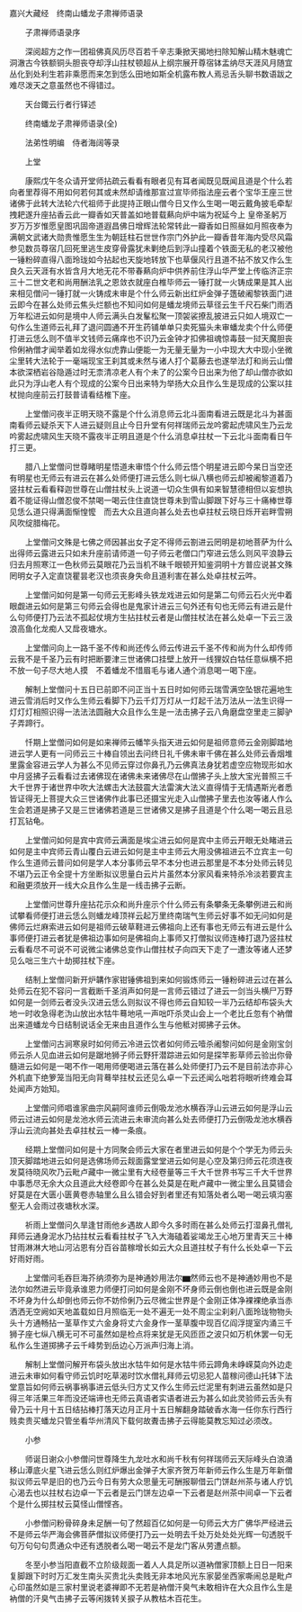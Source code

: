 <!-- { "loadSidebar": true } -->
嘉兴大藏经　终南山蟠龙子肃禅师语录


　　子肃禅师语录序

　　深阅超方之作一团祖佛真风历尽百若千辛志秉掀天揭地扫除知解山精木魅魂亡洞澈古今铁额铜头胆丧夺却浮山拄杖顿超从上纲宗展开尊宿钵盂纳尽天涯风月随宜丛化到处利生若非乘愿而来怎到恁么田地如斯全机露布教人焉忌舌头聊书数语跋之难尽泼天之意虽然也不得错过。

　　天台鋷云行者行铎述

　　终南蟠龙子肃禅师语录(全)

　　法弟性明编　侍者海阔等录

　　上堂

　　康熙戊午冬众请开堂师拈疏云看看有眼者见有耳者闻既见既闻且道是个什么若向者里荐得不用如何若何其或未然却请维那宣过宣毕师指法座云者个宝华王座三世诸佛于此转大法轮六代祖师于此提持正眼山僧今日又作么生喝一喝云戴角披毛牵犁拽耙遂升座拈香云此一瓣香如天普盖如地普载爇向炉中端为祝延今上
皇帝圣躬万岁万万岁惟愿皇图巩固帝道遐昌佛日增辉法轮常转此一瓣香如日照昼如月照夜奉为满朝文武诸大勋贵惟愿生生为朝廷柱石世世作宗门外护此一瓣香昔年海内受尽风霜参见数员尊宿几回死里逃生皮穿骨露犹未剿绝后到浮山撞着个铁面无私的老汉被他一锤粉碎直得八面玲珑如今拈起也天旋地转放下也草偃风行且道不拈不放又作么生良久云天涯有水皆含月大地无花不带春爇向炉中供养前住浮山华严堂上传临济正宗三十二世文老和尚用酬法乳之恩敛衣就座白椎毕师云一锤打就一火铸成果是其人出来相见僧问一锤打就一火铸成未审是个什么师云新出红炉金弹子簉破阇黎铁面门进云即今在甚么处师云焦头烂额也不知问如何是蟠龙境师云草径云生千尺石柴门雨洒万年松进云如何是境中人师云满头白发髼松聚一顶袈裟撩乱披进云只如人境双亡一句作么生道师云礼拜了退问圆通不开生药铺单单只卖死猫头未审蟠龙卖个什么师便打进云恁么则不值半文钱师云痛痒也不识乃云金钟才扣佛祖魂惊毒鼓一挝天魔胆丧伶俐衲僧才闻举着如龙得水似虎靠山便能一为无量无量为一小中现大大中现小坐微尘里转大法轮于一毫端现宝王刹其或未然与诸人打个葛藤去也遂举法灯和尚云山僧本欲深栖岩谷隐遁过时无柰清凉老人有个未了的公案今日出来为他了却山僧亦欲如此只为浮山老人有个现成的公案今日出来特为举扬大众且作么生是现成的公案以拄杖抛向座前云打鼓普请看结椎下座。

　　上堂僧问夜半正明天晓不露是个什么消息师云北斗面南看进云既是北斗为甚面南看师云疑杀天下人进云疑则且止今日升堂有何祥瑞师云龙吟雾起虎啸风生乃云龙吟雾起虎啸风生天晓不露夜半正明且道是个什么消息卓拄杖一下云北斗面南看日午打三更。

　　腊八上堂僧问世尊睹明星悟道未审悟个什么师云悟个明星进云即今杲日当空还有明星也无师云有进云在甚么处师便打进云恁么则七纵八横也师云却被阇黎道着乃竖拄杖云看看释迦世尊在山僧拄杖头上说道一切众生俱有如来智慧德相但以妄想执着不能证得山僧忍俊不禁喝一喝云住住直饶世尊未到雪山脚跟下好与三十痛棒世尊见恁么道只得满面惭惶懡　而去大众且道向甚么处去也卓拄杖云晓日烁开岩畔雪朔风吹绽腊梅花。

　　上堂僧问文殊是七佛之师因甚出女子定不得师云劄进云罔明是初地菩萨为什么出得师云露进云只如未升座前请师道一句子师云老僧口门窄进云恁么则风平浪静云归去月照寒江一色秋师云莫眼花乃云当机不昧千眼顿开知鉴洞明十方普应说甚文殊罔明女子入定直饶瞿昙老汉也须丧身失命且道利害在甚么处卓拄杖云吽。

　　上堂僧问如何是第一句师云无影峰头铁龙戏进云如何是第二句师云石火光中着眼觑进云如何是第三句师云会得也是鬼家计进云三句外还有句也无师云有进云是什么句师便打乃云法不孤起仗境方生拈拄杖云者是山僧拄杖法在甚么处卓一下云三汲浪高鱼化龙痴人又戽夜塘水。

　　上堂僧问向上一路千圣不传和尚还传么师云传进云千圣不传和尚为什么却传师云我不是千圣乃云有时把断要津三世诸佛口挂壁上放开一线狸奴白牯任意纵横不把不放一句子尽大地人摸　不着蟠龙不惜眉毛与诸人通个消息喝一喝下座。

　　解制上堂僧问十五日已前即不问正当十五日时如何师云瑞雪满空坠银花遍地生进云雪消后时又作么生师云看脚下乃云千灯万灯从一灯起千法万法从一法生识得一灯灯灯相照识得一法法法圆融大众且作么生是一法击拂子云八角磨盘空里走三脚驴子弄蹄行。

　　忏期上堂僧问如何是如来禅师云幡竿头指天进云如何是祖师意师云金刚脚踏地进云学人更有一问师云三十棒自领出去问终日礼千佛未审千佛在甚么处师云香烟堆里露金容进云学人为甚么不见师云穿过你鼻孔乃云佛真法身犹若虚空应物现形如水中月竖拂子云看看过去诸佛现在诸佛未来诸佛尽在山僧拂子头上放大宝光普照三千大千世界于诸世界中吹大法螺击大法鼓震大法雷演大法义直得情于无情遇斯光者悉皆证得无上菩提大众三世诸佛作此事已还摄宝光走入山僧拂子里去也汝等诸人作么生会若道是拂子又是三世诸佛若道是三世诸佛又是拂子且道是个什么喝一喝云且忌打瓦钻龟。

　　上堂僧问如何是宾中宾师云满面是埃尘进云如何是宾中主师云开眼无处睹进云如何是主中宾师云青山覆白云进云如何是主中主师云大用没佛祖进云不立宾主一句作么生道师云普问如何是学人本分事师云早不本分也进云那里是不本分处师云转见不堪乃云正令全提十方坐断拟议思量白云片片虽然本分家风看来特杀冷淡若要宾主和融更须放开一线大众且作么生是一线击拂子云断。

　　上堂僧问世尊升座拈花示众和尚升座示个什么师云有条攀条无条攀例进云和尚试攀看师便打进云恁么则蟠龙峰顶祥云起万里终南瑞气生师云好事不如无问如何是佛师云烂麻索进云如何是祖师云破草鞋进云佛祖向上还有事也无师云有进云是什么事师便打进云者犹是佛祖边事如何是佛祖向上事师又打僧拟议师连棒打退乃竖拄杖云看看尽不可说不可说微尘诸佛总变作山僧拄杖子向四天下走了一遭汝等诸人还梦见么咄三生六十劫掷拄杖下座。

　　结制上堂僧问新开炉韝作家钳锤佛祖到来如何锻炼师云一锤粉碎进云过在甚么处师云在犯不容问一言截断千圣消声如何是一言师云错过了进云一剑当头横尸万野如何是一剑师云者没头汉进云恁么则拟议不得也师云自知较一半乃云结却布袋头大地一时收急得老沩山放出水牯牛蓦地吼一声咄吓杀灵山会上一个老比丘忽有个衲僧出来道蟠龙今日结制说话全无来由且道作么生与他秪对掷拂子云休。

　　上堂僧问古涧寒泉时如何师云冷进云饮者如何师云噎杀阇黎问如何是金刚宝剑师云杀人见血进云如何是踞地狮子师云野犴潜踪进云如何是探竿影草师云验出你骨髓进云如何是一喝不作一喝用师便喝进云落在甚么处师便打乃云不是目前法亦非心外机直下绝箩笼当阳无向背蓦举拄杖云还见么卓一下云还闻么咄若将眼听终难会耳处闻声方始知。

　　上堂僧问师唱谁家曲宗风嗣阿谁师云倒吸龙池水横吞浮山云进云如何是浮山云师云过进云如何是龙池水师云流进云未审流向甚么处去师便打乃云倒吸龙池水横吞浮山云流向甚处去卓拄杖云一棒一条痕。

　　经期上堂僧问如何是十方同聚会师云大家在者里进云如何是个个学无为师云头顶天脚踏地进云如何是选佛场师云觌面露堂堂进云如何是心空及第归师云花须连夜发莫待晓风吹乃云毗卢藏中一微尘里有大经卷量等三千大千世界书写三千大千世界中事悉尽无余大众且道此大经卷即今在甚么处莫是在毗卢藏中一微尘里么且莫错会好莫是在大匮小匮黄卷赤轴里么且么错会好到者里还有知落处者么喝一喝云填沟塞壑无人会雨过夜塘秋水深。

　　祈雨上堂僧问久旱逢甘雨他乡遇故人即今久多时雨在甚么处师云打湿鼻孔僧礼拜师云通身泥水乃拈拄杖云看看拄杖子飞入大海磕着娑竭龙王心地万里青天三十棒甘雨淋淋大地山河沾恩有分百谷苗稼增长如云大众且道拄杖子有什么长处卓一下云好雨好雨。

　　上堂僧问毛吞巨海芥纳须弥为是神通妙用法尔▆然师云也不是神通妙用也不是法尔如然进云毕竟承谁恩力师便打问如何是金刚不坏身师云倒也倒也进云既是金刚不坏身为什么却倒也师云你不妨伶俐乃云尽微尘世界是个金刚正体净裸裸绝承当赤洒洒无空阙如天地盖载如日月照临无一处不遍无一处不周尘尘刹刹八面玲珑物物头头十方通畅拈一茎草作丈六金身将丈六金身作一茎草腹中现百亿阎浮提室内涌三千狮子座七纵八横无可不可虽然如是检点将来犹是无风匝匝之波只如万机休罢一句无私作么生道掷拂子云千峰势到岳边心万派声归海上消。

　　解制上堂僧问解开布袋头放出水牯牛如何是水牯牛师云蹄角未峥嵘莫向外边走进云未审如何看守师云饥时吃草渴时饮水僧礼拜师云切忌犯人苗稼问德山托钵下法堂意旨如何师云祸事祸事进云低头归方丈又作么生师云烂泥里有刺进云虽然如是只得三年活果三年而没还端谛也无师云真语者实语者进云为甚么如此灵验师云舌头有骨乃云十月十五日结拈棒打落天边月正月十五日解翻身踏破香水海一任你东行西行贱卖贵买蟠龙只管坐看华州清风下载何故聻击拂子云得能莫教忘知过必须改。

　　小参

　　师诞日谢众小参僧问世尊降生九龙吐水和尚千秋有何祥瑞师云天际峰头白浪涌移山潭底火星飞进云恁么则红炉爆出金弹子大家齐贺万年新师云作么生是万年新僧拟议师云早是旧的也乃云今日有劳大众思量无可酬报聊借云门饼赵州茶与诸人疗饥心渴去也以拄杖右边卓一下云者是云门饼左边卓一下云者是赵州茶中间卓一下云者个是什么掷拄杖云莫怪山僧悭吝。

　　小参僧问粉骨碎身未足酬一句了然超百亿如何是一句师云大方广佛华严经进云不是师云华严海会佛菩萨僧拟议师便打乃云一处明去千处万处处处光辉一句透脱千句万句句句贯通众中还有透脱者么喝一喝云不是龙门客从劳遭点额。

　　冬至小参当阳直截不立阶级觌面一着人人具足所以道衲僧家顶额上日日一阳来复脚跟下时时万汇发生南头买贵北头卖贱无非本地风光东家晏坐西家嘶闹总是毗卢心印虽然如是三家村里说老婆禅即不无若是衲僧汗臭气未敢相许在大众且作么生是衲僧的汗臭气击拂子云等闲拨转关捩子从教枯木百花生。

